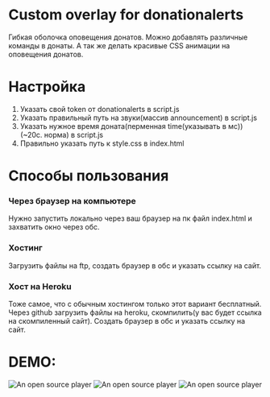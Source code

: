 # Custom overlay for donationalerts
Гибкая оболочка оповещения донатов.
Можно добавлять различные команды в донаты.
А так же делать красивые CSS анимации на оповещения донатов.

# Настройка
1) Указать свой token от donationalerts в script.js
2) Указать правильный путь на звуки(массив announcement) в script.js
3) Указать нужное время доната(перменная time(указывать в мс))(~20с. норма) в script.js
4) Правильно указать путь к style.css в index.html

# Способы пользования
### Через браузер на компьютере
Нужно запустить локально через ваш браузер на пк файл index.html и захватить окно через обс.
### Хостинг
Загрузить файлы на ftp, создать браузер в обс и указать ссылку на сайт.
### Хост на Heroku
Тоже самое, что с обычным хостингом только этот вариант бесплатный. Через github загрузить файлы на heroku, скомпилить(у вас будет ссылка на скомпиленный сайт). Создать браузер в обс и указать ссылку на сайт.

# DEMO: 

![An open source player](https://i.imgur.com/xyZ0ji4.gif)
![An open source player](https://i.imgur.com/X7pNUz0.gif)
![An open source player](https://i.imgur.com/XO8wUKP.gif)
